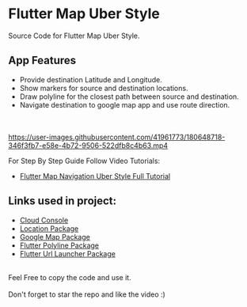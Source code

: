 # Flutter Map Uber Style

Source Code for Flutter Map Uber Style.<br>

## App Features
- Provide destination Latitude and Longitude.<br>
- Show markers for source and destination locations.
- Draw polyline for the closest path between source and destination.<br>
- Navigate destination to google map app and use route direction.<br>
<br><br>


https://user-images.githubusercontent.com/41961773/180648718-346f3fb7-e58e-4b72-9506-522dfb8c4b63.mp4


For Step By Step Guide Follow Video Tutorials:
- [Flutter Map Navigation Uber Style Full Tutorial](https://bit.ly/3IZTnZH)

## Links used in project:

- [Cloud Console](https://bit.ly/3qLUjY9)
- [Location Package](https://bit.ly/2XcsBcX)
- [Google Map Package](https://bit.ly/2Vu1SYC)
- [Flutter Polyline Package](https://bit.ly/3PALuwq)
- [Flutter Url Launcher Package](https://bit.ly/3IYXlSp)
<br><br>

Feel Free to copy the code and use it.<br><br>
Don't forget to star the repo and like the video :)
